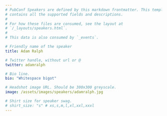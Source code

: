 ```yaml
---
# PubConf Speakers are defined by this markdown frontmatter. This template
# contains all the supported fields and descriptions.
#
# For how these files are consumed, see the layout at
# `/_layouts/speakers.html`.
#
# This data is also consumed by `_events`.

# Friendly name of the speaker
title: Adam Ralph

# Twitter handle, without url or @
twitter: adamralph

# Bio line.
bio: "Whitespace bigot"

# Headshot image URL. Should be 300x300 greyscale.
image: /assets/images/speakers/adamralph.jpg

# Shirt size for speaker swag.
# shirt_size: "s" # xs,s,m,l,xl,xxl,xxxl
---
```

